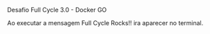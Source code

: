 Desafio Full Cycle 3.0 - Docker GO

Ao executar a mensagem Full Cycle Rocks!! ira aparecer no terminal.
